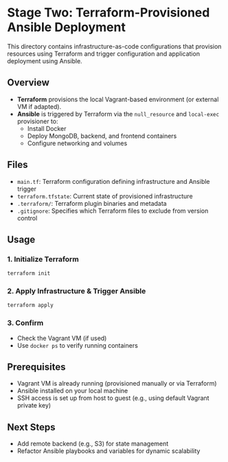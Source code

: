 # Stage Two: Terraform-Provisioned Ansible Deployment

This directory contains infrastructure-as-code configurations that provision resources using Terraform and trigger configuration and application deployment using Ansible.

## Overview

- **Terraform** provisions the local Vagrant-based environment (or external VM if adapted).
- **Ansible** is triggered by Terraform via the `null_resource` and `local-exec` provisioner to:
  - Install Docker
  - Deploy MongoDB, backend, and frontend containers
  - Configure networking and volumes

## Files

- `main.tf`: Terraform configuration defining infrastructure and Ansible trigger
- `terraform.tfstate`: Current state of provisioned infrastructure
- `.terraform/`: Terraform plugin binaries and metadata
- `.gitignore`: Specifies which Terraform files to exclude from version control

## Usage

### 1. Initialize Terraform

```bash
terraform init
```

### 2. Apply Infrastructure & Trigger Ansible

```bash
terraform apply
```

### 3. Confirm

- Check the Vagrant VM (if used)
- Use `docker ps` to verify running containers

## Prerequisites

- Vagrant VM is already running (provisioned manually or via Terraform)
- Ansible installed on your local machine
- SSH access is set up from host to guest (e.g., using default Vagrant private key)

## Next Steps

- Add remote backend (e.g., S3) for state management
- Refactor Ansible playbooks and variables for dynamic scalability
